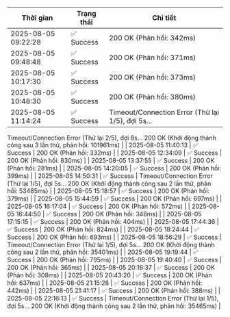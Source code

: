 | Thời gian | Trạng thái | Chi tiết |
|---|---|---|
| 2025-08-05 09:22:28 | ✅ Success | 200 OK (Phản hồi: 342ms) |
| 2025-08-05 09:48:48 | ✅ Success | 200 OK (Phản hồi: 371ms) |
| 2025-08-05 10:17:30 | ✅ Success | 200 OK (Phản hồi: 373ms) |
| 2025-08-05 10:48:30 | ✅ Success | 200 OK (Phản hồi: 380ms) |
| 2025-08-05 11:14:24 | ✅ Success | Timeout/Connection Error (Thử lại 1/5), đợi 5s...
Timeout/Connection Error (Thử lại 2/5), đợi 8s...
200 OK (Khởi động thành công sau 3 lần thử, phản hồi: 101961ms) |
| 2025-08-05 11:40:13 | ✅ Success | 200 OK (Phản hồi: 332ms) |
| 2025-08-05 12:34:09 | ✅ Success | 200 OK (Phản hồi: 830ms) |
| 2025-08-05 13:37:55 | ✅ Success | 200 OK (Phản hồi: 281ms) |
| 2025-08-05 14:20:05 | ✅ Success | 200 OK (Phản hồi: 399ms) |
| 2025-08-05 14:50:31 | ✅ Success | Timeout/Connection Error (Thử lại 1/5), đợi 5s...
200 OK (Khởi động thành công sau 2 lần thử, phản hồi: 53485ms) |
| 2025-08-05 15:18:57 | ✅ Success | 200 OK (Phản hồi: 379ms) |
| 2025-08-05 15:44:59 | ✅ Success | 200 OK (Phản hồi: 697ms) |
| 2025-08-05 16:17:04 | ✅ Success | 200 OK (Phản hồi: 572ms) |
| 2025-08-05 16:44:50 | ✅ Success | 200 OK (Phản hồi: 348ms) |
| 2025-08-05 17:15:15 | ✅ Success | 200 OK (Phản hồi: 404ms) |
| 2025-08-05 17:44:36 | ✅ Success | 200 OK (Phản hồi: 824ms) |
| 2025-08-05 18:24:44 | ✅ Success | 200 OK (Phản hồi: 693ms) |
| 2025-08-05 18:56:29 | ✅ Success | Timeout/Connection Error (Thử lại 1/5), đợi 5s...
200 OK (Khởi động thành công sau 2 lần thử, phản hồi: 35401ms) |
| 2025-08-05 19:19:44 | ✅ Success | 200 OK (Phản hồi: 795ms) |
| 2025-08-05 19:40:40 | ✅ Success | 200 OK (Phản hồi: 365ms) |
| 2025-08-05 20:16:37 | ✅ Success | 200 OK (Phản hồi: 308ms) |
| 2025-08-05 20:43:20 | ✅ Success | 200 OK (Phản hồi: 637ms) |
| 2025-08-05 21:15:28 | ✅ Success | 200 OK (Phản hồi: 442ms) |
| 2025-08-05 21:41:17 | ✅ Success | 200 OK (Phản hồi: 388ms) |
| 2025-08-05 22:16:13 | ✅ Success | Timeout/Connection Error (Thử lại 1/5), đợi 5s...
200 OK (Khởi động thành công sau 2 lần thử, phản hồi: 35465ms) |
